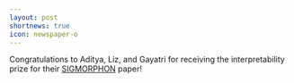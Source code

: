 ```yaml
---
layout: post
shortnews: true
icon: newspaper-o
---
```

Congratulations to Aditya, Liz, and Gayatri for receiving the interpretability prize for their [SIGMORPHON](https://sigmorphon.github.io/) paper!